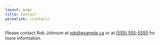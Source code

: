 ```yaml
---
layout: page
title: Contact
permalink: /contact/
---
```


Please contact Rob Johnson at [rob@example.ca](mailto:rob@example.ca) or at [(555) 555-5555](tel:5555555555) for more information.
